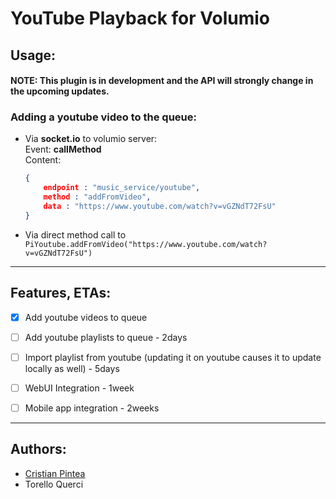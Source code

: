 YouTube Playback for Volumio
===================================

Usage:
--------

#### NOTE: This plugin is in development and the API will strongly change in the upcoming updates.

### Adding a youtube video to the queue:

- Via __socket.io__ to volumio server:  
    Event: __callMethod__  
    Content: 
    ```json
    {
        endpoint : "music_service/youtube",
        method : "addFromVideo",
        data : "https://www.youtube.com/watch?v=vGZNdT72FsU"
    }
    
    ```

- Via direct method call to ```PiYoutube.addFromVideo("https://www.youtube.com/watch?v=vGZNdT72FsU")```

--------------------------------------------------------------------------------


Features, ETAs:
-------------

- [x] Add youtube videos to queue
- [ ] Add youtube playlists to queue - 2days
- [ ] Import playlist from youtube (updating it on youtube causes it to update locally as well) - 5days
- [ ] WebUI Integration - 1week
- [ ] Mobile app integration - 2weeks



--------------------------------------------------------------------------------
Authors:
----------

- [Cristian Pintea](http://pintea.net)
- Torello Querci
